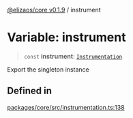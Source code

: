 [@elizaos/core v0.1.9](../index.md) / instrument

# Variable: instrument

> `const` **instrument**: [`Instrumentation`](../classes/Instrumentation.md)

Export the singleton instance

## Defined in

[packages/core/src/instrumentation.ts:138](https://github.com/Sifchain/sa-eliza/blob/main/packages/core/src/instrumentation.ts#L138)
